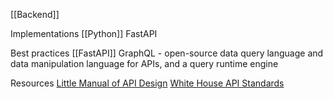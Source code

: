[[Backend]]

Implementations
[[Python]] FastAPI 

Best practices
[[FastAPI]]
GraphQL - open-source data query language and data manipulation language for APIs, and a query runtime engine

Resources
[Little Manual of API Design](https://www.cs.vu.nl/~jbe248/api-design.pdf)
[White House API Standards](https://github.com/WhiteHouse/api-standards)
